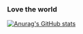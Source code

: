 ### Love the world

[![Anurag's GitHub stats](https://github-readme-stats.vercel.app/api?username=iyuangang&show_icons=true&theme=solarized-dark&include_all_commits=true&hide_title)](https://github.com/iyuangang?tab=repositories)
